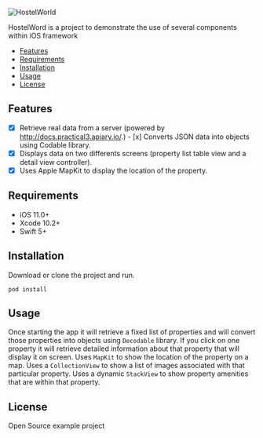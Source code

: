 ![HostelWorld](https://i.imgur.com/142YmBW.png)

HostelWord is a project to demonstrate the use of several components within iOS framework 

- [Features](#features)
- [Requirements](#requirements)
- [Installation](#installation)
- [Usage](https://github.com/Alamofire/Alamofire/blob/master/Documentation/Usage.md#using-alamofire)
- [License](#license)

## Features

- [x] Retrieve real data from a server (powered by http://docs.practical3.apiary.io/.)
- [x] Converts JSON data into objects using Codable library.
- [x] Displays data on two differents screens (property list table view and a detail view controller).
- [x] Uses Apple MapKit to display the location of the property.

## Requirements

- iOS 11.0+
- Xcode 10.2+
- Swift 5+

## Installation

Download or clone the project and run.

```
pod install
```

## Usage

Once starting the app it will retrieve a fixed list of properties and will convert those properties into objects using `Decodable` library. 
If you click on one property it will retrieve detailed information about that property that will display it on screen. 
Uses `MapKit` to show the location of the property on a map.
Uses a `CollectionView` to show a list of images associated with that particular property.
Uses a dynamic `StackView` to show property amenities that are within that property.

## License

Open Source example project
